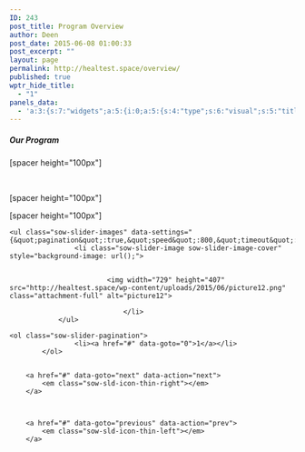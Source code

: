 ```yaml
---
ID: 243
post_title: Program Overview
author: Deen
post_date: 2015-06-08 01:00:33
post_excerpt: ""
layout: page
permalink: http://healtest.space/overview/
published: true
wptr_hide_title:
  - "1"
panels_data:
  - 'a:3:{s:7:"widgets";a:5:{i:0;a:5:{s:4:"type";s:6:"visual";s:5:"title";s:0:"";s:4:"text";s:46:"<h5 style="text-align: left;">Our Program</h5>";s:6:"filter";s:1:"1";s:11:"panels_info";a:6:{s:5:"class";s:30:"WP_Widget_Black_Studio_TinyMCE";s:3:"raw";b:0;s:4:"grid";i:0;s:4:"cell";i:0;s:2:"id";i:0;s:5:"style";a:2:{s:10:"background";s:7:"#897364";s:18:"background_display";s:4:"tile";}}}i:1;a:5:{s:4:"type";s:6:"visual";s:5:"title";s:0:"";s:4:"text";s:39:"<p>[spacer height="100px"]</p><p> </p>";s:6:"filter";s:1:"1";s:11:"panels_info";a:6:{s:5:"class";s:30:"WP_Widget_Black_Studio_TinyMCE";s:3:"raw";b:0;s:4:"grid";i:1;s:4:"cell";i:0;s:2:"id";i:1;s:5:"style";a:2:{s:10:"background";s:7:"#ededed";s:18:"background_display";s:6:"center";}}}i:2;a:5:{s:4:"type";s:6:"visual";s:5:"title";s:0:"";s:4:"text";s:29:"<p>[spacer height="50px"]</p>";s:6:"filter";s:1:"1";s:11:"panels_info";a:5:{s:5:"class";s:30:"WP_Widget_Black_Studio_TinyMCE";s:4:"grid";i:1;s:4:"cell";i:0;s:2:"id";i:2;s:5:"style";a:4:{s:7:"padding";s:4:"20px";s:10:"background";s:7:"#ededed";s:27:"background_image_attachment";i:772;s:18:"background_display";s:5:"cover";}}}i:3;a:5:{s:4:"type";s:4:"html";s:5:"title";s:0:"";s:4:"text";s:23:"[spacer height="100px"]";s:6:"filter";s:1:"1";s:11:"panels_info";a:6:{s:5:"class";s:30:"WP_Widget_Black_Studio_TinyMCE";s:3:"raw";b:0;s:4:"grid";i:1;s:4:"cell";i:0;s:2:"id";i:3;s:5:"style";a:2:{s:10:"background";s:7:"#ededed";s:18:"background_display";s:6:"center";}}}i:4;a:7:{s:6:"frames";a:1:{i:0;a:5:{s:17:"background_videos";a:1:{i:0;a:4:{s:4:"file";s:0:"";s:3:"url";s:0:"";s:6:"format";s:9:"video/mp4";s:6:"height";s:0:"";}}s:16:"background_image";s:0:"";s:21:"background_image_type";s:5:"cover";s:16:"foreground_image";s:3:"556";s:3:"url";s:0:"";}}s:5:"speed";i:800;s:7:"timeout";i:8000;s:13:"nav_color_hex";s:7:"#FFFFFF";s:9:"nav_style";s:4:"thin";s:8:"nav_size";i:25;s:11:"panels_info";a:6:{s:5:"class";s:31:"SiteOrigin_Widget_Slider_Widget";s:3:"raw";b:0;s:4:"grid";i:1;s:4:"cell";i:1;s:2:"id";i:4;s:5:"style";a:3:{s:7:"padding";s:4:"20px";s:10:"background";s:7:"#ffffff";s:18:"background_display";s:4:"tile";}}}}s:5:"grids";a:2:{i:0;a:2:{s:5:"cells";i:1;s:5:"style";a:3:{s:11:"row_stretch";s:4:"full";s:10:"background";s:7:"#897364";s:18:"background_display";s:6:"center";}}i:1;a:2:{s:5:"cells";i:2;s:5:"style";a:3:{s:11:"row_stretch";s:14:"full-stretched";s:10:"background";s:7:"#ffffff";s:18:"background_display";s:4:"tile";}}}s:10:"grid_cells";a:3:{i:0;a:2:{s:4:"grid";i:0;s:6:"weight";i:1;}i:1;a:2:{s:4:"grid";i:1;s:6:"weight";d:0.479190751445000007180397005868144333362579345703125;}i:2;a:2:{s:4:"grid";i:1;s:6:"weight";d:0.520809248554999992819602994131855666637420654296875;}}}'
---
```

<h5 style="text-align: left;">Our Program</h5><p>[spacer height="100px"]</p><p>&nbsp;</p><p>[spacer height="100px"]</p>[spacer height="100px"]


	<ul class="sow-slider-images" data-settings="{&quot;pagination&quot;:true,&quot;speed&quot;:800,&quot;timeout&quot;:8000}">
					<li class="sow-slider-image sow-slider-image-cover" style="background-image: url();">
									
						
							<img width="729" height="407" src="http://healtest.space/wp-content/uploads/2015/06/picture12.png" class="attachment-full" alt="picture12">						
					
								</li>
				</ul>

	<ol class="sow-slider-pagination">
					<li><a href="#" data-goto="0">1</a></li>
			</ol>

	
		<a href="#" data-goto="next" data-action="next">
			<em class="sow-sld-icon-thin-right"></em>
		</a>
	

	
		<a href="#" data-goto="previous" data-action="prev">
			<em class="sow-sld-icon-thin-left"></em>
		</a>
	


